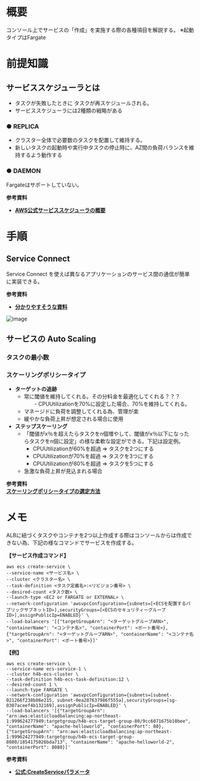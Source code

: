 # 概要
コンソール上でサービスの「作成」を実施する際の各種項目を解説する。
※起動タイプはFargate

# 前提知識
## サービススケジューラとは
- タスクが失敗したときに タスクが再スケジュールされる。
- サービススケジューラには2種類の戦略がある

### ● REPLICA 
- クラスター全体で必要数のタスクを配置して維持する。
- 新しいタスクの起動時や実行中タスクの停止時に、AZ間の負荷バランスを維持するよう動作する

### ● DAEMON 
Fargateはサポートしていない。

**参考資料**  
- [**AWS公式サービススケジューラの概要**](https://docs.aws.amazon.com/ja_jp/AmazonECS/latest/developerguide/ecs_services.html#service_scheduler)

# 手順
## Service Connect
Service Connect を使えば異なるアプリケーションのサービス間の通信が簡単に実装できる。

**参考資料**  
- [**分かりやすそうな資料**](https://speakerdeck.com/iselegant/a-new-way-to-connect-services-with-ecs-service-connect?slide=25)

![image](https://github.com/adgjmptwgw/aws-practice/assets/66456130/aa48383a-683f-477a-b76d-ebc4bd7411f5)


## サービスの Auto Scaling
### タスクの最小数


### スケーリングポリシータイプ
- **ターゲットの追跡**
  - 常に閾値を維持してくれる。その分料金を最適化してくれる？？？
  　　- CPUUtilizationを70%に設定した場合、70%を維持してくれる。
  - マネージドに負荷を調整してくれる為、管理が楽
  - 緩やかな負荷上昇が想定される場合に使用
- **ステップスケーリング**
  - 「閾値がx％を超えたらタスクをn個増やして、閾値がx％以下になったらタスクをn個に設定」の様な柔軟な設定ができる。下記は設定例。
    - CPUUtilizationが60%を超過 => タスクを2つにする
    - CPUUtilizationが70%を超過 => タスクを3つにする
    - CPUUtilizationが80%を超過 => タスクを5つにする
  - 急激な負荷上昇が見込まれる場合

**参考資料**  
[**スケーリングポリシータイプの選定方法**](https://zenn.dev/techno_koki/scraps/5f7cc375adba01)


# メモ
ALBに紐づくタスクやコンテナを2つ以上作成する際はコンソールからは作成できない為、下記の様なコマンドでサービスを作成する。

**【サービス作成コマンド】**
```
aws ecs create-service \
--service-name <サービス名> \
--cluster <クラスター名> \
--task-definition <タスク定義名>:<リビジョン番号> \
--desired-count <タスク数> \
--launch-type <EC2 or FARGATE or EXTERNAL> \
--network-configuration 'awsvpcConfiguration={subnets=[<ECSを配置するパブリックサブネットID>],securityGroups=[<ECSのセキュリティーグループID>],assignPublicIp=ENABLED}' \
--load-balancers '[{"targetGroupArn": "<ターゲットグループARN>", "containerName": "<コンテナ名>", "containerPort": <ポート番号>},{"targetGroupArn": "<ターゲットグループARN>", "containerName": "<コンテナ名>", "containerPort": <ポート番号>}]'
```

**【例】**
```
aws ecs create-service \
--service-name ecs-service-1 \
--cluster h4b-ecs-cluster \
--task-definition h4b-ecs-task-definition:12 \
--desired-count 1 \
--launch-type FARGATE \
--network-configuration 'awsvpcConfiguration={subnets=[subnet-021266f238b86e215, subnet-0ea287637986f555a],securityGroups=[sg-0307aceef4b132169],assignPublicIp=ENABLED}' \
--load-balancers '[{"targetGroupArn": "arn:aws:elasticloadbalancing:ap-northeast-1:999624277949:targetgroup/h4b-ecs-target-group-80/9cc6071675b10bee", "containerName": "apache-helloworld", "containerPort": 80},{"targetGroupArn": "arn:aws:elasticloadbalancing:ap-northeast-1:999624277949:targetgroup/h4b-ecs-target-group-8080/1854175026bda713", "containerName": "apache-helloworld-2", "containerPort": 8080}]'
```

**参考資料**  
- [**公式:CreateServiceパラメータ**](https://docs.aws.amazon.com/ja_jp/AmazonECS/latest/APIReference/API_CreateService.html)
